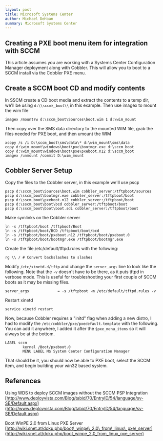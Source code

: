```yaml
---
layout: post
title: Microsoft Systems Center
author: Michael DeHaan
summary: Microsoft Systems Center
---
```


## Creating a PXE boot menu item for integration with SCCM

This article assumes you are working with a Systems Center Configuration Manager deployment along with Cobbler. This
will allow you to boot to a SCCM install via the Cobbler PXE menu.

## Create a SCCM boot CD and modify contents

In SSCM create a CD boot media and extract the contents to a temp dir, we'll be using `d:\\sccm\_boot\\` in this
example. Then use imagex to mount the wim file

    imagex /mountrw d:\sccm_boot\Sources\boot.wim 1 d:\wim_mount

Then copy over the SMS data directory to the mounted WIM file, grab the files needed for PXE boot, and then umount the WIM

    xcopy /s /i D:\sccm_boot\sms\data\* d:\wim_mount\sms\data
    copy d:\wim_mount\windows\boot\pxe\bootmgr.exe d:\sccm_boot
    copy d:\wim_mount\windows\boot\pxe\pxeboot.n12 d:\sccm_boot
    imagex /unmount /commit D:\wim_mount 

## Cobbler Server Setup

Copy the files to the Cobbler server, in this example we'll use pscp

    pscp d:\sccm_boot\Sources\boot.wim cobbler_server:/tftpboot/sources
    pscp d:\sscm_boot\bootmgr.exe cobbler_server:/tftpboot/boot
    pscp d:\sscm_boot\pxeboot.n12 cobbler_server:/tftpboot/boot
    pscp d:\sscm_boot\boot\bcd cobbler_server:/tftpboot/boot
    pscp d:\sscm_boot\boot\boot.sdi cobbler_server:/tftpboot/boot

Make symlinks on the Cobbler server

    ln -s /tftpboot/boot /tftpboot/Boot
    ln -s /tftpboot/boot/BCD /tftpboot/boot/bcd
    ln -s /tftpboot/boot/pxeboot.n12 /tftpboot/boot/pxeboot.0
    ln -s /tftpboot/boot/bootmgr.exe /tftpboot/bootmgr.exe

Create the file /etc/default/tftpd.rules with the following:

    rg \\ / # Convert backslashes to slashes

Modify `/etc/xinetd.d/tftp` and change the `server_args` line to look like the following. Note that the `-v` doesn't
have to be there, as it puts tftpd in verbose mode. This is useful for troubleshooting your first couple of SCCM boots
as it may be missing files.

    server_args             = -s /tftpboot -m /etc/default/tftpd.rules -v

Restart xinetd

    service xinetd restart

Now, because Cobbler requires a "initd" flag when adding a new distro, I had to modify the
`/etc/cobbler/pxe/pxedefault.template` with the following. You can add it anywhere, I added it after the
`$pxe_menu_items` so it will always be at the bottom.

    LABEL sccm
            kernel /Boot/pxeboot.0
            MENU LABEL M$ System Center Configuration Manager

That should be it, you should now be able to PXE boot, select the SCCM item, and begin building your win32 based system.

## References

Using WDS to deploy SCCM images without the SCCM PSP Integration
[http://www.deployvista.com/Blog/tabid/70/EntryID/54/language/sv-SE/Default.aspx](http://www.deployvista.com/Blog/tabid/70/EntryID/54/language/sv-SE/Default.aspx)

Boot WinPE 2.0 from Linux PXE Server
[http://wiki.snet.at/doku.php/boot\_winpe\_2.0\_from\_linux\_pxe\_server](http://wiki.snet.at/doku.php/boot_winpe_2.0_from_linux_pxe_server)

